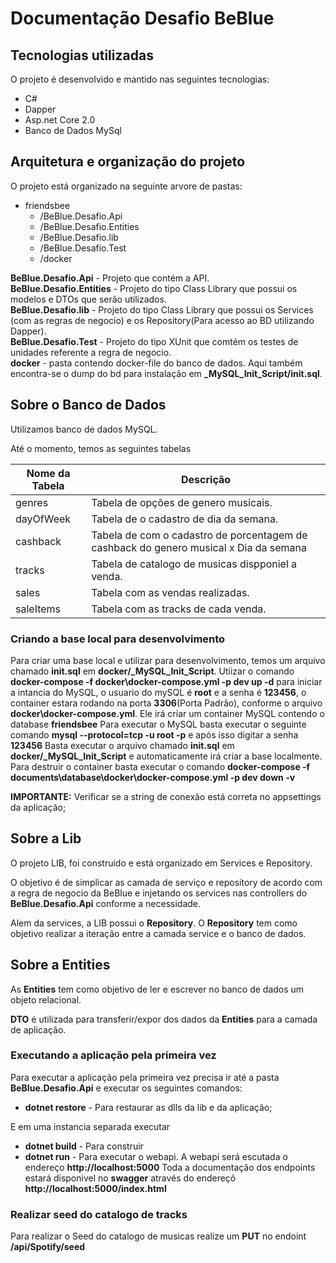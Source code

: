 # Documentação Desafio BeBlue

## Tecnologias utilizadas

O projeto é desenvolvido e mantido nas seguintes tecnologias:
* C#
* Dapper
* Asp.net Core 2.0
* Banco de Dados MySql

## Arquitetura e organização do projeto

O projeto está organizado na seguinte arvore de pastas:
* friendsbee
  * /BeBlue.Desafio.Api
  * /BeBlue.Desafio.Entities
  * /BeBlue.Desafio.lib
  * /BeBlue.Desafio.Test
  * /docker 

**BeBlue.Desafio.Api** - Projeto que contém a API. \
**BeBlue.Desafio.Entities** - Projeto do tipo Class Library que possui os modelos e DTOs que serão utilizados. \
**BeBlue.Desafio.lib** - Projeto do tipo Class Library que possui os Services (com as regras de negocio) e os Repository(Para acesso ao BD utilizando Dapper). \
**BeBlue.Desafio.Test** - Projeto do tipo XUnit  que comtém os testes de unidades referente a regra de negocio. \
**docker** - pasta contendo docker-file do banco de dados. Aqui também encontra-se o dump do bd para instalação em **_MySQL_Init_Script/init.sql**.


## Sobre o Banco de Dados

Utilizamos banco de dados MySQL.

Até o momento, temos as seguintes tabelas

Nome da Tabela | Descrição
------------ | -------------
genres 		            | Tabela de opções de genero  musicais.
dayOfWeek		 		| Tabela de o cadastro de dia da semana.
cashback		 		| Tabela de com o cadastro de porcentagem de cashback do genero musical x Dia da semana
tracks		            | Tabela de catalogo de musicas dispponiel a venda.
sales				    | Tabela com as vendas realizadas.
saleItems			    | Tabela com as tracks de cada venda.


### Criando a base local para desenvolvimento
Para criar uma base local e utilizar para desenvolvimento, temos um arquivo chamado **init.sql** em **docker/_MySQL_Init_Script**.
Utiizar o comando **docker-compose -f docker\docker-compose.yml -p dev up -d** para iniciar a intancia do MySQL, o usuario do mySQL é **root** e a senha é **123456**, o container estara rodando na porta **3306**(Porta Padrão), conforme o arquivo **docker\docker-compose.yml**.
Ele irá criar um container MySQL contendo o database **friendsbee**
Para executar o MySQL basta executar o seguinte comando **mysql --protocol=tcp -u root -p** e após isso digitar a senha **123456**
Basta executar o arquivo chamado **init.sql** em **docker/_MySQL_Init_Script** e automaticamente irá criar a base localmente.
Para destruir o container basta executar o comando **docker-compose -f documents\database\docker\docker-compose.yml -p dev down -v**

**IMPORTANTE:** Verificar se a string de conexão está correta no appsettings da aplicação;




## Sobre a Lib

O projeto LIB, foi construido e está organizado em Services e Repository. 

O objetivo é de simplicar as camada de serviço e repository de acordo com a regra de negocio da BeBlue 
e injetando os services nas controllers do **BeBlue.Desafio.Api** conforme a necessidade.

Alem da services, a LIB possui o **Repository**.
O **Repository** tem como objetivo realizar a iteração entre a camada service e o banco de dados.


## Sobre a Entities
As **Entities** tem como objetivo de ler e escrever no banco de dados um objeto relacional.

**DTO** é utilizada para transferir/expor dos dados da **Entities** para a camada de aplicação.



### Executando a aplicação pela primeira vez
Para executar a aplicação pela primeira vez precisa ir até a pasta **BeBlue.Desafio.Api** e executar os seguintes comandos:
* **dotnet restore** - Para restaurar as dlls da lib e da aplicação;

E em uma instancia separada executar
* **dotnet build** - Para construir
* **dotnet run** - Para executar o webapi.
A webapi será escutada o endereço  **http://localhost:5000**
Toda a documentação dos endpoints estará disponivel no **swagger** através do endereçõ **http://localhost:5000/index.html**


### Realizar seed do catalogo de tracks
Para realizar o Seed do catalogo de musicas realize um **PUT** no endoint **/api/Spotify/seed**